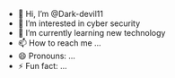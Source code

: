 - 👋 Hi, I’m @Dark-devil11
- 👀 I’m interested in cyber security
- 🌱 I’m currently learning new technology
- 📫 How to reach me ...
- 😄 Pronouns: ...
- ⚡ Fun fact: ...

<!---
Dark-devil11/Dark-devil11 is a ✨ special ✨ repository because its `README.md` (this file) appears on your GitHub profile.
You can click the Preview link to take a look at your changes.
--->
